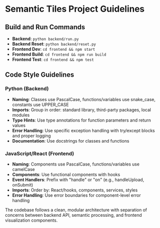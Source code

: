 # Semantic Tiles Project Guidelines

## Build and Run Commands
- **Backend**: `python backend/run.py`
- **Backend Reset**: `python backend/reset.py` 
- **Frontend Dev**: `cd frontend && npm start`
- **Frontend Build**: `cd frontend && npm run build`
- **Frontend Test**: `cd frontend && npm test`

## Code Style Guidelines

### Python (Backend)
- **Naming**: Classes use PascalCase, functions/variables use snake_case, constants use UPPER_CASE
- **Imports**: Group in order: standard library, third-party packages, local modules
- **Type Hints**: Use type annotations for function parameters and return values
- **Error Handling**: Use specific exception handling with try/except blocks and proper logging
- **Documentation**: Use docstrings for classes and functions

### JavaScript/React (Frontend)
- **Naming**: Components use PascalCase, functions/variables use camelCase
- **Components**: Use functional components with hooks
- **Event Handlers**: Prefix with "handle" or "on" (e.g., handleUpload, onSubmit)
- **Imports**: Order by: React/hooks, components, services, styles
- **Error Handling**: Use error boundaries for component-level error handling

The codebase follows a clean, modular architecture with separation of concerns between backend API, semantic processing, and frontend visualization components.